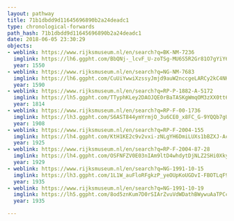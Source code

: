 ```yaml
---
layout: pathway
title: 71b1dbdd9d11645696890b2a24deadc1
type: chronological-forwards
path_hash: 71b1dbdd9d11645696890b2a24deadc1
date: 2018-06-05 23:30:29
objects:
- weblink: https://www.rijksmuseum.nl/en/search?q=BK-NM-7236
  imglink: https://lh6.ggpht.com/BbQNj-_lcvF_U-zoTSg-MU6S5R2Gr81O7gYiY6Ij1dUJKbXnXVIOx90IZi8q8UV65kX2CAzw-ikarDRTi40QF0BgVk8=s200
  year: 1550
- weblink: https://www.rijksmuseum.nl/en/search?q=NG-NM-7683
  imglink: https://lh6.ggpht.com/CuUiYwwiXzssyJmjd9auW2nccgeLARCy2kC4NK8xUmSrOdZLF-sG3JqPdsY6Htmz-EYeGHAyM7d4YSq0Hl-OF7NENw=s200
  year: 1590
- weblink: https://www.rijksmuseum.nl/en/search?q=RP-P-1882-A-5172
  imglink: https://lh5.ggpht.com/TTyphKLey2DAOJQE0rBaTASKgWmqOM3zXX0tt6XZI8xzKzhS3Lw4pyxPM_HBjMzO7KYwmkdJzQ3ECRcuuyrbj4Z_X_0=s200
  year: 1814
- weblink: https://www.rijksmuseum.nl/en/search?q=RP-F-00-1736
  imglink: https://lh3.ggpht.com/S6AST844ymYrmjO_3u6CE0_x8FC_G-9YQQb7gUUvkFi5A5f2GKmzvnAUTJzMAay7iqQ3_uuICzwCJlw40l9pve_bGz0=s200
  year: 1908
- weblink: https://www.rijksmuseum.nl/en/search?q=RP-F-2004-155
  imglink: https://lh4.ggpht.com/KtH1KE2c9v2vxi-zNLgYH6DmiLUXs1bBZXJ-AcqYlNFZ7wF6t0sttciQ12MKL0W3nDkCj5K3cT31HUcQcu9J8bNmvxY=s200
  year: 1925
- weblink: https://www.rijksmuseum.nl/en/search?q=RP-F-2004-87-28
  imglink: https://lh4.ggpht.com/OSFNFZV0E03nIAm9ltD4whdytDjNLZ2SHi0XkyEnxKHoA8iL36Y5FKzXeXN5MSP2BpMBSMWtPjE2RfpTLzgTUuERv1Y=s200
  year: 1929
- weblink: https://www.rijksmuseum.nl/en/search?q=NG-1991-10-15
  imglink: https://lh3.ggpht.com/1L1W_auFloRFgkzP_yeOUpKoUGDvI-FBOTLqF9QDEZ2KCAuQw3YDhLKmMr5qPGLL6DqKIBJ9IF4--teC-RSiqQL_xSM=s200
  year: 1935
- weblink: https://www.rijksmuseum.nl/en/search?q=NG-1991-10-19
  imglink: https://lh5.ggpht.com/8od5znKum7D0rSIArZvuVdWDathBWywuAaTPCc2qUa6kxwiQyAjQXBdmfA-NVNpwxPhJ1FTvHb3fvJWc_QnunsC-uG4_=s200
  year: 1935

---
```


